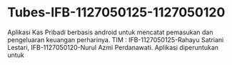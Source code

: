 Tubes-IFB-1127050125-1127050120
===============================

Aplikasi Kas Pribadi berbasis android untuk mencatat pemasukan dan pengeluaran keuangan perharinya. TIM : IFB-1127050125-Rahayu Satriani Lestari, IFB-1127050120-Nurul Azmi Perdanawati. Aplikasi diperuntukan untuk 
